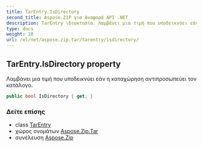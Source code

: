 ```yaml
---
title: TarEntry.IsDirectory
second_title: Aspose.ZIP για Αναφορά API .NET
description: TarEntry ιδιοκτησία. Λαμβάνει μια τιμή που υποδεικνύει εάν η καταχώρηση αντιπροσωπεύει τον κατάλογο.
type: docs
weight: 10
url: /el/net/aspose.zip.tar/tarentry/isdirectory/
---
```

## TarEntry.IsDirectory property

Λαμβάνει μια τιμή που υποδεικνύει εάν η καταχώρηση αντιπροσωπεύει τον κατάλογο.

```csharp
public bool IsDirectory { get; }
```

### Δείτε επίσης

* class [TarEntry](../)
* χώρος ονομάτων [Aspose.Zip.Tar](../../tarentry/)
* συνέλευση [Aspose.Zip](../../../)


